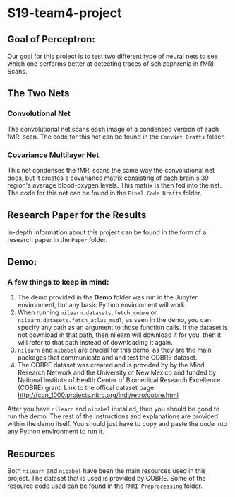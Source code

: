# S19-team4-project

## Goal of Perceptron:
Our goal for this project is to test two different type of neural nets to see which one performs better at detecting traces of schizophrenia in fMRI Scans.

## The Two Nets
### Convolutional Net
The convolutional net scans each image of a condensed version of each fMRI scan. The code for this net can be found in the `ConvNet Drafts` folder.

### Covariance Multilayer Net
This net condenses the fMRI scans the same way the convolutional net does, but it creates a covariance matrix consisting of each brain's 39 region's average blood-oxygen levels. This matrix is then fed into the net. The code for this net can be found in the `Final Code Drafts` folder.

## Research Paper for the Results
In-depth information about this project can be found in the form of a research paper in the `Paper` folder.

## Demo:

### A few things to keep in mind:
1. The demo provided in the **Demo** folder was run in the Jupyter environment, but any basic Python environment will work.
2. When running `nilearn.datasets.fetch_cobre` or `nilearn.datasets.fetch_atlas_msdl`, as seen in the demo, you can specify any path as an argument to those function calls. If the dataset is not download in that path, then nilearn will download it for you, then it will refer to that path instead of downloading it again.
3. `nilearn` and `nibabel` are crucial for this demo, as they are the main packages that communicate and and test the COBRE dataset.
4. The COBRE dataset was created and is provided by by the Mind Research Network and the University of New Mexico and funded by National Institute of Health Center of Biomedical Research Excellence (COBRE) grant. Link to the offical dataset page: http://fcon_1000.projects.nitrc.org/indi/retro/cobre.html

After you have `nilearn` and `nibabel` installed, then you should be good to run the demo. The rest of the instructions and explanations are provided within the demo itself. You should just have to copy and paste the code into any Python environment to run it.

## Resources
Both `nilearn` and `nibabel` have been the main resources used in this project. The dataset that is used is provided by COBRE. Some of the resource code used can be found in the `FMRI Preprocessing` folder.
